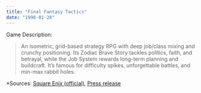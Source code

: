 ```yaml
---
title: "Final Fantasy Tactics"
date: "1998-01-28"
---
```


Game Description:

> An isometric, grid-based strategy RPG with deep job/class mixing and crunchy positioning. Its Zodiac Brave Story tackles politics, faith, and betrayal, while the Job System rewards long-term planning and buildcraft. It’s famous for difficulty spikes, unforgettable battles, and min-max rabbit holes.

\*Sources: [Square Enix (official)](https://final-fantasy-tactics-the-ivalice-chronicles.square-enix-games.com/en-us), [Press release](https://press.na.square-enix.com/SQUARE-ENIX-ANNOUNCES-FINAL-FANTASY-TACTICS---THE-IVALICE-CHRONICLES--)
